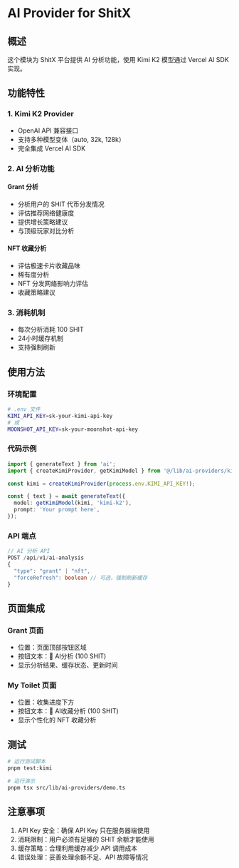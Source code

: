 # AI Provider for ShitX

## 概述

这个模块为 ShitX 平台提供 AI 分析功能，使用 Kimi K2 模型通过 Vercel AI SDK 实现。

## 功能特性

### 1. Kimi K2 Provider
- OpenAI API 兼容接口
- 支持多种模型变体（auto, 32k, 128k）
- 完全集成 Vercel AI SDK

### 2. AI 分析功能

#### Grant 分析
- 分析用户的 SHIT 代币分发情况
- 评估推荐网络健康度
- 提供增长策略建议
- 与顶级玩家对比分析

#### NFT 收藏分析
- 评估极速卡片收藏品味
- 稀有度分析
- NFT 分发网络影响力评估
- 收藏策略建议

### 3. 消耗机制
- 每次分析消耗 100 SHIT
- 24小时缓存机制
- 支持强制刷新

## 使用方法

### 环境配置
```bash
# .env 文件
KIMI_API_KEY=sk-your-kimi-api-key
# 或
MOONSHOT_API_KEY=sk-your-moonshot-api-key
```

### 代码示例

```typescript
import { generateText } from 'ai';
import { createKimiProvider, getKimiModel } from '@/lib/ai-providers/kimi-provider';

const kimi = createKimiProvider(process.env.KIMI_API_KEY!);

const { text } = await generateText({
  model: getKimiModel(kimi, 'kimi-k2'),
  prompt: 'Your prompt here',
});
```

### API 端点

```typescript
// AI 分析 API
POST /api/v1/ai-analysis
{
  "type": "grant" | "nft",
  "forceRefresh": boolean // 可选，强制刷新缓存
}
```

## 页面集成

### Grant 页面
- 位置：页面顶部按钮区域
- 按钮文本：🤖 AI分析 (100 SHIT)
- 显示分析结果、缓存状态、更新时间

### My Toilet 页面
- 位置：收集进度下方
- 按钮文本：🤖 AI收藏分析 (100 SHIT)
- 显示个性化的 NFT 收藏分析

## 测试

```bash
# 运行测试脚本
pnpm test:kimi

# 运行演示
pnpm tsx src/lib/ai-providers/demo.ts
```

## 注意事项

1. API Key 安全：确保 API Key 只在服务器端使用
2. 消耗限制：用户必须有足够的 SHIT 余额才能使用
3. 缓存策略：合理利用缓存减少 API 调用成本
4. 错误处理：妥善处理余额不足、API 故障等情况